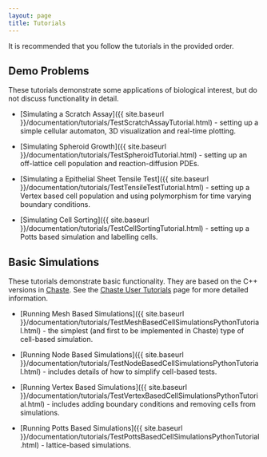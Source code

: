 ```yaml
---
layout: page
title: Tutorials
---
```


It is recommended that you follow the tutorials in the provided order. 

## Demo Problems

These tutorials demonstrate some applications of biological interest, but do not discuss functionality in detail.

* [Simulating a Scratch Assay]({{ site.baseurl }}/documentation/tutorials/TestScratchAssayTutorial.html)  - setting up a simple cellular automaton, 3D visualization and real-time plotting.

* [Simulating Spheroid Growth]({{ site.baseurl }}/documentation/tutorials/TestSpheroidTutorial.html)  - setting up an off-lattice cell population and reaction-diffusion PDEs.

* [Simulating a Epithelial Sheet Tensile Test]({{ site.baseurl }}/documentation/tutorials/TestTensileTestTutorial.html)  - setting up a Vertex based cell population and using polymorphism for time varying boundary conditions. 

* [Simulating Cell Sorting]({{ site.baseurl }}/documentation/tutorials/TestCellSortingTutorial.html)  - setting up a Potts based simulation and labelling cells.


## Basic Simulations

These tutorials demonstrate basic functionality. They are based on the C++ versions in [Chaste](https://chaste.cs.ox.ac.uk). See the [Chaste User Tutorials](https://chaste.cs.ox.ac.uk/trac/wiki/UserTutorials) page for more detailed information.

* [Running Mesh Based Simulations]({{ site.baseurl }}/documentation/tutorials/TestMeshBasedCellSimulationsPythonTutorial.html)  - the simplest (and first to be implemented in Chaste) type of cell-based simulation.

* [Running Node Based Simulations]({{ site.baseurl }}/documentation/tutorials/TestNodeBasedCellSimulationsPythonTutorial.html) - includes details of how to simplify cell-based tests.

* [Running Vertex Based Simulations]({{ site.baseurl }}/documentation/tutorials/TestVertexBasedCellSimulationsPythonTutorial.html) - includes adding boundary conditions and removing cells from simulations. 

* [Running Potts Based Simulations]({{ site.baseurl }}/documentation/tutorials/TestPottsBasedCellSimulationsPythonTutorial.html) - lattice-based simulations.


